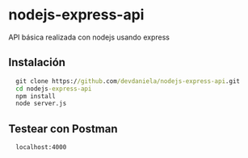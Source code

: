 # nodejs-express-api

API básica realizada con nodejs usando express

## Instalación
```cmd 
  git clone https://github.com/devdaniela/nodejs-express-api.git
  cd nodejs-express-api
  npm install
  node server.js
```

## Testear con Postman
```
  localhost:4000
```
